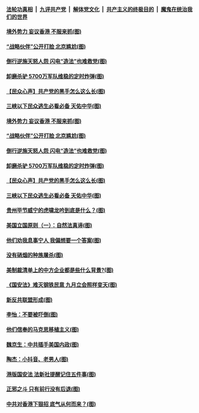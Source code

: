 ####  [法轮功真相](../../../../basic/blob/master/README.md?t=07041531) &nbsp;|&nbsp; [九评共产党](../../../../9ping.md/blob/master/README.md?t=07041531) &nbsp;|&nbsp; [解体党文化](../../../../jtdwh.md/blob/master/README.md?t=07041531)  &nbsp;|&nbsp; [共产主义的终极目的](../../../../gczydzjmd.md/blob/master/README.md?t=07041531) &nbsp;|&nbsp; [魔鬼在统治我们的世界](../../../../mgztzwmdsj.md/blob/master/README.md?t=07041531) 

#### [境外势力 妄议香港 不服来抓(图)](../pages/p4/938616.md?t=07041531) 

#### [“战略伙伴”公开打脸 北京尴尬(图)](../pages/p4/938610.md?t=07041531) 

#### [倒行逆施天怒人怨 闪电“造法”也难救党(图)](../pages/p4/938609.md?t=07041531) 

#### [卸磨杀驴 5700万军队维稳的定时炸弹(图)](../pages/p4/938607.md?t=07041531) 

#### [【民众心声】共产党的黑手怎么这么长(图)](../pages/p4/938456.md?t=07041531) 

#### [三峡以下民众逃生必看必备 天佑中华(图)](../pages/p4/938593.md?t=07041531) 

#### [境外势力 妄议香港 不服来抓(图)](../pages/p4/938616.md?t=07041531) 

#### [“战略伙伴”公开打脸 北京尴尬(图)](../pages/p4/938610.md?t=07041531) 

#### [倒行逆施天怒人怨 闪电“造法”也难救党(图)](../pages/p4/938609.md?t=07041531) 

#### [卸磨杀驴 5700万军队维稳的定时炸弹(图)](../pages/p4/938607.md?t=07041531) 

#### [【民众心声】共产党的黑手怎么这么长(图)](../pages/p4/938456.md?t=07041531) 

#### [三峡以下民众逃生必看必备 天佑中华(图)](../pages/p4/938593.md?t=07041531) 

#### [贵州毕节威宁的虎啸龙吟到底是什么？(图)](../pages/p4/938596.md?t=07041531) 

#### [美国立国原则（一）：自然法真谛(图)](../pages/p4/938484.md?t=07041531) 

#### [他们劝我息事宁人 我偏想要一个答案(图)](../pages/p4/938491.md?t=07041531) 

#### [没有硝烟的种族屠杀(图)](../pages/p4/938489.md?t=07041531) 

#### [美制裁清单上的中方企业都是些什么背景?(图)](../pages/p4/938486.md?t=07041531) 

#### [《国安法》难灭钢铁民意 九月立会照样变天(图)](../pages/p4/938485.md?t=07041531) 

#### [新反共联盟形成(图)](../pages/p4/938480.md?t=07041531) 

#### [李怡：不要被吓倒(图)](../pages/p4/938488.md?t=07041531) 

#### [他们信奉的马克思移植主义(图)](../pages/p4/938413.md?t=07041531) 

#### [魏京生：中共插手美国内政(图)](../pages/p4/938409.md?t=07041531) 

#### [陶杰：小抖音、老男人(图)](../pages/p4/938404.md?t=07041531) 

#### [港版国安法 法新社提醒记住五件事(图)](../pages/p4/938401.md?t=07041531) 

#### [正邪之斗 只有前行没有后退(图)](../pages/p4/938399.md?t=07041531) 

#### [中共对香港下狠招 底气从何而来？(图)](../pages/p4/938397.md?t=07041531) 

